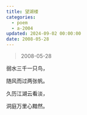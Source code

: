 ```yaml
---
title: 望湖楼
categories:
  - poem
  - a-2004
updated: 2024-09-02 00:00:00
date: 2008-05-28
---
```


> 2008-05-28

弱水三千一只鸟，

随风而过两张帆。

久历江湖云看淡，

洞庭万里心黯然。